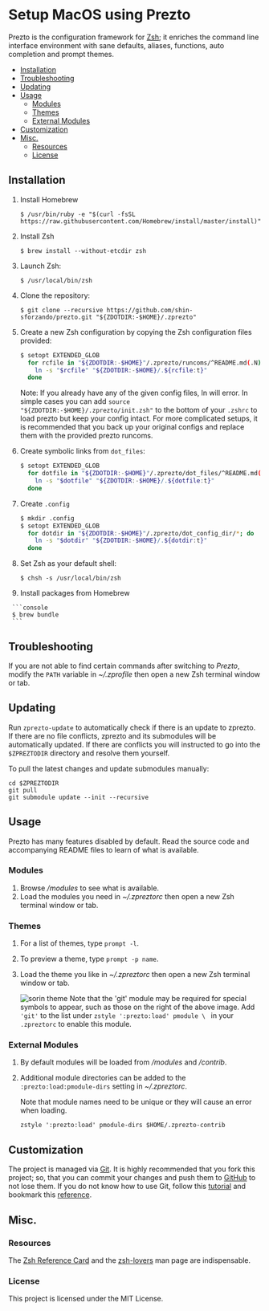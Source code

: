 Setup MacOS using Prezto
==============================

Prezto is the configuration framework for [Zsh][1]; it enriches the command line interface environment with sane defaults, aliases, functions, auto completion and prompt themes.

- [Installation](#installation)
- [Troubleshooting](#troubleshooting)
- [Updating](#updating)
- [Usage](#usage)
  - [Modules](#modules)
  - [Themes](#themes)
  - [External Modules](#external-modules)
- [Customization](#customization)
- [Misc.](#misc)
  - [Resources](#resources)
  - [License](#license)

## Installation

  1. Install Homebrew

     ```console
     $ /usr/bin/ruby -e "$(curl -fsSL https://raw.githubusercontent.com/Homebrew/install/master/install)"
     ```

  2. Install Zsh

     ```console
     $ brew install --without-etcdir zsh
     ```

  3. Launch Zsh:

     ```console
     $ /usr/local/bin/zsh
     ```

  4. Clone the repository:

     ```console
     $ git clone --recursive https://github.com/shin-sforzando/prezto.git "${ZDOTDIR:-$HOME}/.zprezto"
     ```

  5. Create a new Zsh configuration by copying the Zsh configuration files provided:

     ```sh
     $ setopt EXTENDED_GLOB
       for rcfile in "${ZDOTDIR:-$HOME}"/.zprezto/runcoms/^README.md(.N); do
         ln -s "$rcfile" "${ZDOTDIR:-$HOME}/.${rcfile:t}"
       done
     ```

     Note: If you already have any of the given config files, ln will error.
     In simple cases you can add `source "${ZDOTDIR:-$HOME}/.zprezto/init.zsh"` to the bottom of your `.zshrc` to load prezto but keep your config intact.
     For more complicated setups, it is recommended that you back up your original configs and replace them with the provided prezto runcoms.

  6. Create symbolic links from `dot_files`:

     ```sh
     $ setopt EXTENDED_GLOB
       for dotfile in "${ZDOTDIR:-$HOME}"/.zprezto/dot_files/^README.md(.N); do
         ln -s "$dotfile" "${ZDOTDIR:-$HOME}/.${dotfile:t}"
       done
     ```

  7. Create `.config`

     ```sh
     $ mkdir .config
     $ setopt EXTENDED_GLOB
       for dotdir in "${ZDOTDIR:-$HOME}"/.zprezto/dot_config_dir/*; do
         ln -s "$dotdir" "${ZDOTDIR:-$HOME}/.${dotdir:t}"
       done
     ```

  8. Set Zsh as your default shell:

     ```console
     $ chsh -s /usr/local/bin/zsh
     ```

  9.  Install packages from Homebrew

     ```console
     $ brew bundle
     ```

## Troubleshooting

If you are not able to find certain commands after switching to *Prezto*, modify the `PATH` variable in *~/.zprofile* then open a new Zsh terminal window or tab.

## Updating

Run `zprezto-update` to automatically check if there is an update to zprezto.
If there are no file conflicts, zprezto and its submodules will be automatically updated. If there are conflicts you will instructed to go into the `$ZPREZTODIR` directory and resolve them yourself.

To pull the latest changes and update submodules manually:

```console
cd $ZPREZTODIR
git pull
git submodule update --init --recursive
```

## Usage

Prezto has many features disabled by default. Read the source code and accompanying README files to learn of what is available.

### Modules

  1. Browse */modules* to see what is available.
  2. Load the modules you need in *~/.zpreztorc* then open a new Zsh terminal window or tab.

### Themes

  1. For a list of themes, type `prompt -l`.
  2. To preview a theme, type `prompt -p name`.
  3. Load the theme you like in *~/.zpreztorc* then open a new Zsh terminal window or tab.

     ![sorin theme][2]
     Note that the 'git' module may be required for special symbols to appear, such as those on the right of the above image. Add `'git'` to the list under `zstyle ':prezto:load' pmodule \ ` in your `.zpreztorc` to enable this module.

### External Modules

  1. By default modules will be loaded from */modules* and */contrib*.
  2. Additional module directories can be added to the
     `:prezto:load:pmodule-dirs` setting in *~/.zpreztorc*.

     Note that module names need to be unique or they will cause an error when loading.

     ```console
     zstyle ':prezto:load' pmodule-dirs $HOME/.zprezto-contrib
     ```

## Customization

The project is managed via [Git][3].
It is highly recommended that you fork this project; so, that you can commit your changes and push them to [GitHub][4] to not lose them. If you do not know how to use Git, follow this [tutorial][5] and bookmark this [reference][6].

## Misc.
### Resources

The [Zsh Reference Card][7] and the [zsh-lovers][8] man page are indispensable.

### License

This project is licensed under the MIT License.

[1]: http://www.zsh.org
[2]: http://i.imgur.com/nrGV6pg.png "sorin theme"
[3]: http://git-scm.com
[4]: https://github.com
[5]: http://gitimmersion.com
[6]: https://git.github.io/git-reference/
[7]: http://www.bash2zsh.com/zsh_refcard/refcard.pdf
[8]: http://grml.org/zsh/zsh-lovers.html
